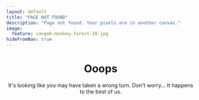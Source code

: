 ```yaml
---
layout: default
title: "PAGE NOT FOUND"
description: "Page not found. Your pixels are in another canvas."
image:
  feature: sangeh-monkey-forest-10.jpg
hideFromNav: true
---
```


<div style="text-align:center">
  <h1>Ooops</h1>
  <p style="text-align:center">It's looking like you may have taken a wrong turn. Don't worry... It happens to the best of us.</p>
</div>

